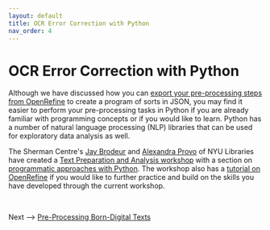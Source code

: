 ```yaml
---
layout: default
title: OCR Error Correction with Python
nav_order: 4
---
```


# OCR Error Correction with Python

Although we have discussed how you can [export your pre-processing steps from OpenRefine](https://scds.github.io/text-analysis-1/output.html#extracting-the-pre-processing-steps-from-openrefine) to create a program of sorts in JSON, you may find it easier to perform your pre-processing tasks in Python if you are already familiar with programming concepts or if you would like to learn. Python has a number of natural language processing (NLP) libraries that can be used for exploratory data analysis as well.

The Sherman Centre's [Jay Brodeur](https://experts.mcmaster.ca/display/brodeujj) and [Alexandra Provo](https://library.nyu.edu/people/alexandra-provo/) of NYU Libraries have created a [Text Preparation and Analysis workshop](https://jasonbrodeur.github.io/dsi-text-prep/) with a section on [programmatic approaches with Python](https://jasonbrodeur.github.io/dsi-text-prep/python.html). The workshop also has a [tutorial on OpenRefine](https://jasonbrodeur.github.io/dsi-text-prep/open-refine.html) if you would like to further practice and build on the skills you have developed through the current workshop.

<br />

Next --> [Pre-Processing Born-Digital Texts](born-dig.html)
